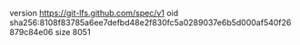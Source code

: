 version https://git-lfs.github.com/spec/v1
oid sha256:8108f83785a6ee7defbd48e2f830fc5a0289037e6b5d000af540f26879c84e06
size 8051

